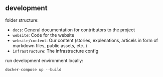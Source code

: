 
## development

folder structure:

- `docs`: General documentation for contributors to the project
- `website`: Code for the website
- `website/content`: Our content (stories, explenations, articels in form of markdown files, public assets, etc..)
- `infrastructure`: The infrastructure config

run development environment locally:

```
docker-compose up --build
```
